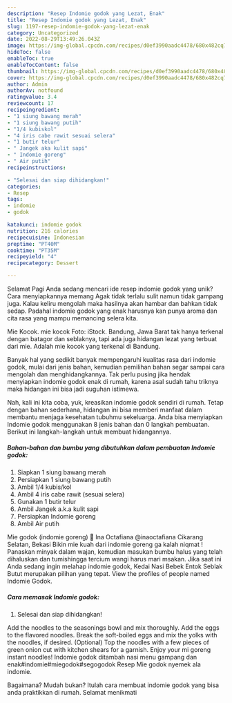 ```yaml
---
description: "Resep Indomie godok yang Lezat, Enak"
title: "Resep Indomie godok yang Lezat, Enak"
slug: 1197-resep-indomie-godok-yang-lezat-enak
category: Uncategorized
date: 2022-08-29T13:49:26.043Z
image: https://img-global.cpcdn.com/recipes/d0ef3990aadc4478/680x482cq70/indomie-godok-foto-resep-utama.jpg
hideToc: false
enableToc: true
enableTocContent: false
thumbnail: https://img-global.cpcdn.com/recipes/d0ef3990aadc4478/680x482cq70/indomie-godok-foto-resep-utama.jpg
cover: https://img-global.cpcdn.com/recipes/d0ef3990aadc4478/680x482cq70/indomie-godok-foto-resep-utama.jpg
author: Admin
authorAv: notfound
ratingvalue: 3.4
reviewcount: 17
recipeingredient:
- "1 siung bawang merah"
- "1 siung bawang putih"
- "1/4 kubiskol"
- "4 iris cabe rawit sesuai selera"
- "1 butir telur"
- " Jangek aka kulit sapi"
- " Indomie goreng"
- " Air putih"
recipeinstructions:

- "Selesai dan siap dihidangkan!"
categories:
- Resep
tags:
- indomie
- godok

katakunci: indomie godok 
nutrition: 216 calories
recipecuisine: Indonesian
preptime: "PT40M"
cooktime: "PT35M"
recipeyield: "4"
recipecategory: Dessert

---
```



Selamat Pagi Anda sedang mencari ide resep indomie godok yang unik? Cara menyiapkannya memang Agak tidak terlalu sulit namun tidak gampang juga. Kalau keliru mengolah maka hasilnya akan hambar dan bahkan tidak sedap. Padahal indomie godok yang enak harusnya kan punya aroma dan cita rasa yang mampu memancing selera kita.


Mie Kocok. mie kocok Foto: iStock. Bandung, Jawa Barat tak hanya terkenal dengan batagor dan seblaknya, tapi ada juga hidangan lezat yang terbuat dari mie. Adalah mie kocok yang terkenal di Bandung.

Banyak hal yang sedikit banyak mempengaruhi kualitas rasa dari indomie godok, mulai dari jenis bahan, kemudian pemilihan bahan segar sampai cara mengolah dan menghidangkannya. Tak perlu pusing jika hendak menyiapkan indomie godok enak di rumah, karena asal sudah tahu triknya maka hidangan ini bisa jadi suguhan istimewa.


Nah, kali ini kita coba, yuk, kreasikan indomie godok sendiri di rumah. Tetap dengan bahan sederhana, hidangan ini bisa memberi manfaat dalam membantu menjaga kesehatan tubuhmu sekeluarga. Anda bisa menyiapkan Indomie godok menggunakan 8 jenis bahan dan 0 langkah pembuatan. Berikut ini langkah-langkah untuk membuat hidangannya.

<!--inarticleads1-->

##### Bahan-bahan dan bumbu yang dibutuhkan dalam pembuatan Indomie godok:

1. Siapkan 1 siung bawang merah
1. Persiapkan 1 siung bawang putih
1. Ambil 1/4 kubis/kol
1. Ambil 4 iris cabe rawit (sesuai selera)
1. Gunakan 1 butir telur
1. Ambil  Jangek a.k.a kulit sapi
1. Persiapkan  Indomie goreng
1. Ambil  Air putih


Mie godok (indomie goreng) 🌸 Ina Octafiana @inaoctafiana Cikarang Selatan, Bekasi Bikin mie kuah dari indomie goreng ga kalah niqmat ! Panaskan minyak dalam wajan, kemudian masukan bumbu halus yang telah dihaluskan dan tumishingga tercium wangi harus mari msakan. Jika saat ini Anda sedang ingin melahap indomie godok, Kedai Nasi Bebek Entok Seblak Butut merupakan pilihan yang tepat. View the profiles of people named Indomie Godok. 

<!--inarticleads2-->

##### Cara memasak Indomie godok:


1. Selesai dan siap dihidangkan!

Add the noodles to the seasonings bowl and mix thoroughly. Add the eggs to the flavored noodles. Break the soft-boiled eggs and mix the yolks with the noodles, if desired. (Optional) Top the noodles with a few pieces of green onion cut with kitchen shears for a garnish. Enjoy your mi goreng instant noodles! Indomie godok ditambah nasi menu gampang dan enak#indomie#miegodok#segogodok Resep Mie godok nyemek ala indomie. 

Bagaimana? Mudah bukan? Itulah cara membuat indomie godok yang bisa anda praktikkan di rumah. Selamat menikmati
